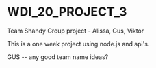 # WDI_20_PROJECT_3
Team Shandy
Group project - Alissa, Gus, Viktor

This is a one week project using node.js and api's. 


GUS -- any good team name ideas? 


